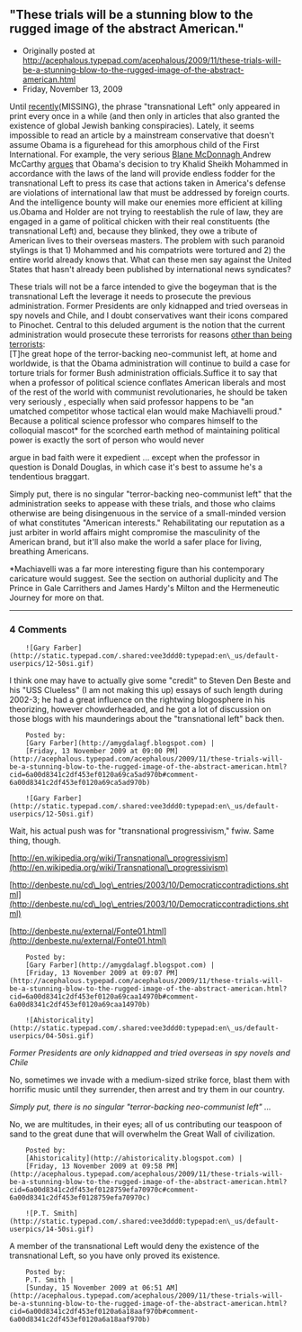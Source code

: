 ## "These trials will be a stunning blow to the rugged image of the abstract American."

 * Originally posted at http://acephalous.typepad.com/acephalous/2009/11/these-trials-will-be-a-stunning-blow-to-the-rugged-image-of-the-abstract-american.html
 * Friday, November 13, 2009



Until [recently](http://www.google.com/search?q=%!t(MISSING)ransnational+left%!)(MISSING),
the phrase "transnational Left" only appeared in print every once in a
while (and then only in articles that also granted the existence of
global Jewish banking conspiracies). Lately, it seems impossible to
read an article by a mainstream conservative that doesn't assume Obama
is a figurehead for this amorphous child of the First International.
For example, the very serious [
Blane McDonnagh
](http://www.imdb.com/title/tt0091790/) Andrew McCarthy [argues](http://corner.nationalreview.com/post/?q=NTVkN2ZhMTU0NzcwYWVmYTNmODI1ZTJjMTA1ZDFiODQ=) that Obama's decision to try Khalid Sheikh Mohammed in accordance with the laws of the land
will
provide endless fodder for the transnational Left to press its case
that actions taken in America's defense are violations of international
law that must be addressed by foreign courts. And the intelligence
bounty will make our enemies more efficient at killing us.Obama
and Holder are not trying to reestablish the rule of law, they are
engaged in a game of political chicken with their real constituents
(the transnational Left) and, because they blinked, they owe a tribute
of American lives to their overseas masters. The problem with such
paranoid stylings is that 1) Mohammed and his compatriots were tortured
and 2) the entire world already knows that. What can these men say 
against the United States
 that hasn't already been published by international news syndicates?  

These
trials will not be a farce intended to give the bogeyman that is the
transnational Left the leverage it needs to prosecute the previous
administration. Former Presidents are only kidnapped and tried overseas
in spy novels and Chile, and I doubt conservatives want their icons
compared to Pinochet. Central to this deluded argument is the notion
that the current administration would prosecute these terrorists for
reasons [other than being terrorists](http://americanpowerblog.blogspot.com/2009/11/khalid-sheikh-mohammed-to-stand-trial.html):  
[T]he
great hope of the terror-backing neo-communist left, at home and
worldwide, is that the Obama administration will continue to build a
case for torture trials for former Bush administration officials.Suffice it to say that when a professor of political science conflates American liberals and
 most of the rest of the world
 with communist revolutionaries, he should be taken 
very seriously
,
especially when said professor happens to be "an umatched competitor
whose tactical elan would make Machiavelli proud." Because a political
science professor who compares himself to the colloquial mascot\* for
the scorched earth method of maintaining political power is exactly the
sort of person who would 
never

argue in bad faith were it expedient ... except when the professor in
question is Donald Douglas, in which case it's best to assume he's a
tendentious braggart.  

Simply put, there is no singular
"terror-backing neo-communist left" that the administration seeks to
appease with these trials, and those who claims otherwise are being
disingenuous in the service of a small-minded version of what
constitutes "American interests." Rehabilitating our reputation as a
just arbiter in world affairs might compromise the masculinity of the
American brand, but it'll also make the world a safer place for living,
breathing Americans.  

\*Machiavelli was a far more interesting
figure than his contemporary caricature would suggest. See the section
on authorial duplicity and 
The Prince 
in Gale Carrithers and James Hardy's 
Milton and the Hermeneutic Journey 
for more on that.
		

* * *

### 4 Comments 

		

                
[]()

	

		![Gary Farber](http://static.typepad.com/.shared:vee3ddd0:typepad:en\_us/default-userpics/12-50si.gif)
	

	

		

I think one may have to actually give some "credit" to  Steven Den Beste and his "USS Clueless" (I am not making this up) essays of such length during 2002-3; he had a great influence on the rightwing blogosphere in his theorizing, however chowderheaded, and he got a lot of discussion on those blogs with his maunderings about the "transnational left" back then.

	

		Posted by:
		[Gary Farber](http://amygdalagf.blogspot.com) |
		[Friday, 13 November 2009 at 09:00 PM](http://acephalous.typepad.com/acephalous/2009/11/these-trials-will-be-a-stunning-blow-to-the-rugged-image-of-the-abstract-american.html?cid=6a00d8341c2df453ef0120a69ca5ad970b#comment-6a00d8341c2df453ef0120a69ca5ad970b)

[]()

	

		![Gary Farber](http://static.typepad.com/.shared:vee3ddd0:typepad:en\_us/default-userpics/12-50si.gif)
	

	

		

Wait, his actual push was for "transnational progressivism," fwiw.  Same thing, though.

[http://en.wikipedia.org/wiki/Transnational\_progressivism](http://en.wikipedia.org/wiki/Transnational\_progressivism)

[http://denbeste.nu/cd\_log\_entries/2003/10/Democraticcontradictions.shtml](http://denbeste.nu/cd\_log\_entries/2003/10/Democraticcontradictions.shtml)

[http://denbeste.nu/external/Fonte01.html](http://denbeste.nu/external/Fonte01.html)  

	

		Posted by:
		[Gary Farber](http://amygdalagf.blogspot.com) |
		[Friday, 13 November 2009 at 09:07 PM](http://acephalous.typepad.com/acephalous/2009/11/these-trials-will-be-a-stunning-blow-to-the-rugged-image-of-the-abstract-american.html?cid=6a00d8341c2df453ef0120a69caa14970b#comment-6a00d8341c2df453ef0120a69caa14970b)

[]()

	

		![Ahistoricality](http://static.typepad.com/.shared:vee3ddd0:typepad:en\_us/default-userpics/04-50si.gif)
	

	

		

_Former Presidents are only kidnapped and tried overseas in spy novels and Chile_

No, sometimes we invade with a medium-sized strike force, blast them with horrific music until they surrender, then arrest and try them in our country. 

_Simply put, there is no singular "terror-backing neo-communist left" ..._

No, we are multitudes, in their eyes; all of us contributing our teaspoon of sand to the great dune that will overwhelm the Great Wall of civilization. 

	

		Posted by:
		[Ahistoricality](http://ahistoricality.blogspot.com) |
		[Friday, 13 November 2009 at 09:58 PM](http://acephalous.typepad.com/acephalous/2009/11/these-trials-will-be-a-stunning-blow-to-the-rugged-image-of-the-abstract-american.html?cid=6a00d8341c2df453ef0128759efa70970c#comment-6a00d8341c2df453ef0128759efa70970c)

[]()

	

		![P.T. Smith](http://static.typepad.com/.shared:vee3ddd0:typepad:en\_us/default-userpics/14-50si.gif)
	

	

		

A member of the transnational Left would deny the existence of the transnational Left, so you have only proved its existence.

	

		Posted by:
		P.T. Smith |
		[Sunday, 15 November 2009 at 06:51 AM](http://acephalous.typepad.com/acephalous/2009/11/these-trials-will-be-a-stunning-blow-to-the-rugged-image-of-the-abstract-american.html?cid=6a00d8341c2df453ef0120a6a18aaf970b#comment-6a00d8341c2df453ef0120a6a18aaf970b)

		

        
